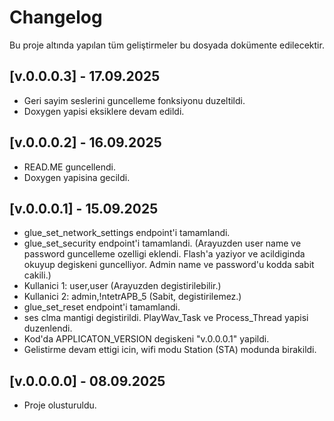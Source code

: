 # Changelog

Bu proje altında yapılan tüm geliştirmeler bu dosyada dokümente edilecektir.

## [v.0.0.0.3] - 17.09.2025

- Geri sayim seslerini guncelleme fonksiyonu duzeltildi.
- Doxygen yapisi eksiklere devam edildi.


## [v.0.0.0.2] - 16.09.2025

- READ.ME guncellendi.
- Doxygen yapisina gecildi.

## [v.0.0.0.1] - 15.09.2025

- glue_set_network_settings endpoint'i tamamlandi. 
- glue_set_security endpoint'i tamamlandi. (Arayuzden user name ve password guncelleme ozelligi eklendi. Flash'a yaziyor ve acildiginda okuyup degiskeni guncelliyor. Admin name ve password'u kodda sabit cakili.)
- Kullanici 1: user,user (Arayuzden degistirilebilir.)
- Kullanici 2: admin,!ntetrAPB_5 (Sabit, degistirilemez.)
- glue_set_reset endpoint'i tamamlandi.
- ses clma mantigi degistirildi. PlayWav_Task ve Process_Thread yapisi duzenlendi.
- Kod'da APPLICATON_VERSION degiskeni "v.0.0.0.1" yapildi.
- Gelistirme devam ettigi icin, wifi modu Station (STA) modunda birakildi.

## [v.0.0.0.0] - 08.09.2025

- Proje olusturuldu.

